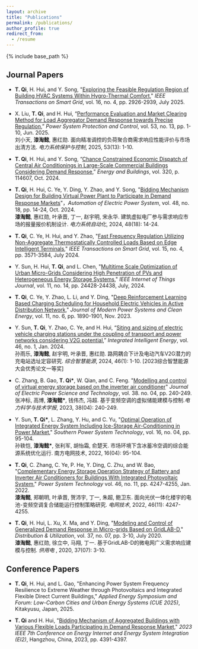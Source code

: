 ```yaml
---
layout: archive
title: "Publications"
permalink: /publications/
author_profile: true
redirect_from:
  - /resume
---
```


{% include base_path %}

**Journal Papers**
-----
+ **T. Qi**, H. Hui, and Y. Song, "[Exploring the Feasible Regulation Region of Building HVAC Systems Within Hygro-Thermal Comfort](https://ieeexplore.ieee.org/abstract/document/11006322)," *IEEE Transactions on Smart Grid*, vol. 16, no. 4, pp. 2926-2939, July 2025.

+ X. Liu, **T. Qi**, and H. Hui, “[Performance Evaluation and Market Clearing Method for Load Aggregator Demand Response towards Precise Regulation](https://www.dlbh.net/dlbh/ch/reader/view_abstract.aspx?file_no=20251301&flag=1),” *Power System Protection and Control*, vol. 53, no. 13, pp. 1-10, Jun. 2025.  
  刘小天, **漆淘懿**, 惠红勋. 面向精准调控的负荷聚合商需求响应性能评价与市场出清方法. *电力系统保护与控制*, 2025, 53(13): 1-10.
  
+ **T. Qi**, H. Hui, and Y. Song, “[Chance Constrained Economic Dispatch of Central Air Conditionings in Large-Scale Commercial Buildings Considering Demand Response](https://www.sciencedirect.com/science/article/abs/pii/S0378778824007230),” *Energy and Buildings*, vol. 320, p. 114607, Oct. 2024.

+ **T. Qi**, H. Hui, C. Ye, Y. Ding, Y. Zhao, and Y. Song, "[Bidding Mechanism Design for Building Virtual Power Plant to Participate in Demand Response Markets](http://www.aeps-info.com/aeps/article/abstract/20240313002?st=search)"，*Automation of Electric Power System*, vol. 48, no. 18, pp. 14-24, Oct. 2024.  
  **漆淘懿**, 惠红勋, 叶承晋, 丁一, 赵宇明, 宋永华. 建筑虚拟电厂参与需求响应市场的报量报价机制设计. *电力系统自动化*, 2024, 48(18): 14-24.

+ **T. Qi**, C. Ye, H. Hui, and Y. Zhao, "[Fast Frequency Regulation Utilizing Non-Aggregate Thermostatically Controlled Loads Based on Edge Intelligent Terminals](https://ieeexplore.ieee.org/abstract/document/10373582)," *IEEE Transactions on Smart Grid*, vol. 15, no. 4, pp. 3571-3584, July 2024.

+ Y. Sun, H. Hui, **T. Qi**, and L. Chen, "[Multitime Scale Optimization of Urban Micro-Grids Considering High Penetration of PVs and Heterogeneous Energy Storage Systems](https://ieeexplore.ieee.org/abstract/document/10400788)," *IEEE Internet of Things Journal*, vol. 11, no. 14, pp. 24428-24438, July, 2024.

+ **T. Qi**, C. Ye, Y. Zhao, L. Li, and Y. Ding, "[Deep Reinforcement Learning Based Charging Scheduling for Household Electric Vehicles in Active Distribution Network](https://ieeexplore.ieee.org/abstract/document/10053681)," *Journal of Modern Power Systems and Clean Energy*, vol. 11, no. 6, pp. 1890-1901, Nov. 2023.

+ Y. Sun, **T. Qi**, Y. Zhao, C. Ye, and H. Hui, “[Siting and sizing of electric vehicle charging stations under the coupling of transport and power networks considering V2G potential](https://www.hdpower.net/CN/10.3969/j.issn.2097-0706.2024.01.001),” *Integrated Intelligent Energy*, vol. 46, no. 1, Jan. 2024.  
  孙雨乐, **漆淘懿**, 赵宇明, 叶承晋, 惠红勋. 路网耦合下计及电动汽车V2G潜力的充电站选址定容研究. *综合智慧能源*, 2024, 46(1): 1-10. [2023综合智慧能源大会优秀论文一等奖]

+ C. Zhang, B. Gao, __T. Qi\*__, W. Qian, and C. Feng. "[Modelling and control of virtual energy storage based on the inverter air conditioner](https://jepst.researchcommons.org/journal/vol38/iss4/26/)" *Journal of Electric Power Science and Technology*, vol. 38. no. 04, pp. 240-249.  
  张冲标, 高博, __漆淘懿\*__, 钱伟杰, 冯超. 基于变频空调的虚拟储能建模与控制.*电力科学与技术学报*, 2023, 38(04): 240-249. 

+ Y. Sun, __T. Qi\*__, L. Zhang, Y. Hu, and C. Yu, "[Optimal Operation of Integrated Energy System Including Ice-Storage Air-Conditioning in Power Market](https://nfdwjs.csg.cn/gateway-web/zh/manuscriptDetail.html?serialNum=20220411&journalId=145)," *Southern Power System Technology*, vol. 16, no. 04, pp. 95-104.  
  孙轶恺, __漆淘懿\*__, 张利军, 胡怡霜, 俞楚天. 市场环境下含冰蓄冷空调的综合能源系统优化运行. 南方电网技术, 2022, 16(04): 95-104.

+ **T. Qi**, C. Zhang, C. Ye, P. He, Y. Ding, C. Zhu, and W. Bao, "[Complementary Energy Storage Operation Strategy of Battery and Inverter Air Conditioners for Buildings With Integrated Photovoltaic System](http://ntps.epri.sgcc.com.cn/dwjs/CN/10.13335/j.1000-3673.pst.2021.2019)," *Power System Technology* vol. 46, no. 11, pp. 4247-4255, Jan. 2022.  
  **漆淘懿**, 郑朝明, 叶承晋, 贺沛宇, 丁一, 朱超, 鲍卫东. 面向光伏一体化楼宇的电池-变频空调复合储能运行控制策略研究. *电网技术*, 2022, 46(11): 4247-4255.

+ **T. Qi**, H. Hui, L. Xu, X. Ma, and Y. Ding, "[Modeling and Control of Generalized Demand Response in Micro-grids Based on GridLAB-D](https://gydi.cbpt.cnki.net/WKD3/WebPublication/paperDigest.aspx?paperID=e2e6f885-f09e-4a18-a0a0-ea1813b88f9f)," *Distribution & Utilization*, vol. 37, no. 07, pp. 3-10, July 2020.  
  **漆淘懿**, 惠红勋, 徐立中, 马翔, 丁一. 基于GridLAB-D的微电网广义需求响应建模与控制. *供用电* , 2020, 37(07): 3-10.

**Conference Papers**
-----
+ **T. Qi**, H. Hui, and L. Gao, "Enhancing Power System Frequency Resilience to Extreme Weather through Photovoltaics and Integrated Flexible Direct Current Buildings," *Applied Energy Symposium and Forum: Low-Carbon Cities and Urban Energy Systems (CUE 2025)*, Kitakyusu, Japan, 2025.

+ **T. Qi** and H. Hui, "[Bidding Mechanism of Aggregated Buildings with Various Flexible Loads Participating in Demand Response Market](https://ieeexplore.ieee.org/abstract/document/10513042)," *2023 IEEE 7th Conference on Energy Internet and Energy System Integration (EI2)*, Hangzhou, China, 2023, pp. 4391-4397.





